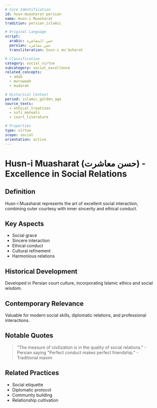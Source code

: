 ```yaml
---
# Core Identification
id: husn-muasharat-persian
name: Husn-i Muasharat
tradition: persian_islamic

# Original Language
script:
  arabic: حسن المعاشرة
  persian: حسن معاشرت
  transliteration: ḥusn-i muʿāsharat

# Classification
category: social_virtue
subcategory: social_excellence
related_concepts:
  - adab
  - muruwwah
  - mudarah

# Historical Context
period: islamic_golden_age
source_texts:
  - ethical_treatises
  - sufi_manuals
  - court_literature

# Properties
type: virtue
scope: social
orientation: active
---
```


# Husn-i Muasharat (حسن معاشرت) - Excellence in Social Relations

## Definition
Husn-i Muasharat represents the art of excellent social interaction, combining outer courtesy with inner sincerity and ethical conduct.

## Key Aspects
- Social grace
- Sincere interaction
- Ethical conduct
- Cultural refinement
- Harmonious relations

## Historical Development
Developed in Persian court culture, incorporating Islamic ethics and social wisdom.

## Contemporary Relevance
Valuable for modern social skills, diplomatic relations, and professional interactions.

## Notable Quotes
> "The measure of civilization is in the quality of social relations." - Persian saying
> "Perfect conduct makes perfect friendship." - Traditional maxim

## Related Practices
- Social etiquette
- Diplomatic protocol
- Community building
- Relationship cultivation